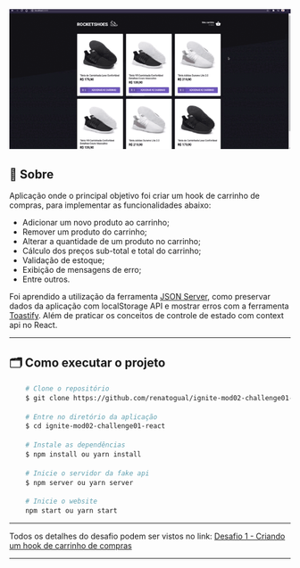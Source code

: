 <div align="center">
    <img src="public/challenge1.gif">
</div>

## 🔖 Sobre

Aplicação onde o principal objetivo foi criar um hook de carrinho de compras, para implementar as funcionalidades abaixo:

- Adicionar um novo produto ao carrinho;
- Remover um produto do carrinho;
- Alterar a quantidade de um produto no carrinho;
- Cálculo dos preços sub-total e total do carrinho;
- Validação de estoque;
- Exibição de mensagens de erro;
- Entre outros.

Foi aprendido a utilização da ferramenta [JSON Server](https://github.com/typicode/json-server), como preservar dados da aplicação com localStorage API e mostrar
erros com a ferramenta [Toastify](https://www.npmjs.com/package/react-toastify). Além de praticar os conceitos de controle de estado com context api no React.

---

## 🗂 Como executar o projeto

```bash
    # Clone o repositório
    $ git clone https://github.com/renatogual/ignite-mod02-challenge01-react.git

    # Entre no diretório da aplicação
    $ cd ignite-mod02-challenge01-react

    # Instale as dependências
    $ npm install ou yarn install
    
    # Inicie o servidor da fake api
    $ npm server ou yarn server

    # Inicie o website
    npm start ou yarn start
```

---

Todos os detalhes do desafio podem ser vistos no link: [Desafio 1 - Criando um hook de carrinho de compras](https://www.notion.so/Desafio-01-Criando-um-hook-de-carrinho-de-compras-5769216778794019a83f544e79167b12)

---


